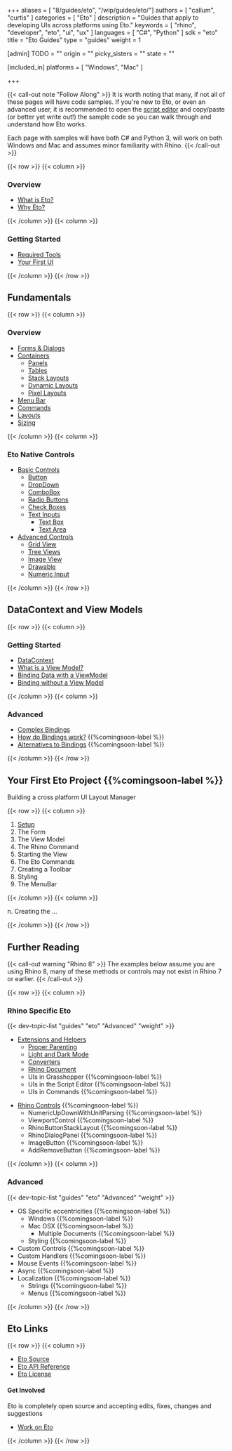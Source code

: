 +++
aliases = [ "8/guides/eto", "/wip/guides/eto/"]
authors = [ "callum", "curtis" ]
categories = [ "Eto" ]
description = "Guides that apply to developing UIs across platforms using Eto."
keywords = [ "rhino", "developer", "eto", "ui", "ux" ]
languages = [ "C#", "Python" ]
sdk = "eto"
title = "Eto Guides"
type = "guides"
weight = 1

[admin]
TODO = ""
origin = ""
picky_sisters = ""
state = ""

[included_in]
platforms = [ "Windows", "Mac" ]

+++

{{< call-out note "Follow Along" >}}
  It is worth noting that many, if not all of these pages will have code samples. If you're new to Eto, or even an advanced user, it is recommended to open the [script editor](http://localhost:1313/guides/scripting/scripting-command/#first-script) and copy/paste (or better yet write out!) the sample code so you can walk through and understand how Eto works.

  Each page with samples will have both C# and Python 3, will work on both Windows and Mac and assumes minor familiarity with Rhino.
{{< /call-out >}}

{{< row >}}
{{< column >}}

### Overview

- [What is Eto?](/guides/eto/what-is-eto/)
- [Why Eto?](/guides/eto/why-eto/)
<!-- - [What's New?](/guides/eto/whats-new/) -->

{{< /column >}}
{{< column >}}

### Getting Started

- [Required Tools](/guides/eto/required-tools/)
- [Your First UI](/guides/eto/your-first-ui/)

{{< /column >}}
{{< /row >}}

## Fundamentals

{{< row >}}
{{< column >}}

### Overview 

- [Forms & Dialogs](/guides/eto/forms-and-dialogs)
- [Containers](/guides/eto/containers)
    - [Panels](/guides/eto/containers#panels)
    - [Tables](/guides/eto/containers#tables)
    - [Stack Layouts](/guides/eto/containers#stack-layouts)
    - [Dynamic Layouts](/guides/eto/containers#dynamic-layouts)
    - [Pixel Layouts](/guides/eto/containers#pixel-layouts)
- [Menu Bar](/guides/eto/menu-bar)
  <!-- Ensure to mention advanced menu bars -->
- [Commands](/guides/eto/commands)
  <!-- I think commands are awesome and should be used more  -->
- [Layouts](/guides/eto/layouts)
  <!-- Spacing, Padding (using nulls to space things out!) all the good stuff  -->
- [Sizing](/guides/eto/sizing)

{{< /column >}}
{{< column >}}

### Eto Native Controls
<!-- A simple overview of eto native controls, nothing _too_ fancy -->
- [Basic Controls](/guides/eto/controls/)
  - [Button](/guides/eto/controls#button/)
  - [DropDown](/guides/eto/controls#dropdown/)
  - [ComboBox](/guides/eto/controls#combobox/)
  - [Radio Buttons](/guides/eto/controls#radiobuttons/)
  - [Check Boxes](/guides/eto/controls#checkboxes/)
  - [Text Inputs](/guides/eto/controls/textinput/)
    - [Text Box](/guides/eto/controls/textinput/box)
    - [Text Area](/guides/eto/controls/textinput/area)
- [Advanced Controls](/guides/advanced-controls/)
  - [Grid View](/guides/eto/containers#grid-view)
    <!-- Ensuring the data works on these is so annoying. Documenting this will be so helpful -->
  - [Tree Views](/guides/eto/controls/treeviews/)
    <!-- Ensuring the data works on these is so annoying. Documenting this will be so helpful -->
  - [Image View](/guides/eto/controls/imageviews/)
  - [Drawable](/guides/eto/controls//drawable)
    <!-- I think this is worth being a bit more extensive than others -->
  - [Numeric Input](/guides/eto/controls//numericUpDown)

{{< /column >}}
{{< /row >}}

## DataContext and View Models

{{< row >}}
{{< column >}}

### Getting Started
- [DataContext](/guides/eto/view-and-data/data-context/) <!-- Explain how the DataContext trickles downwards! -->
- [What is a View Model?](/guides/eto/view-and-data//view-models)
- [Binding Data with a ViewModel](/guides/eto/view-and-data/binding)
- [Binding without a View Model](/guides/eto/view-and-data/no-view-model)

{{< /column >}}
{{< column >}}

### Advanced
- [Complex Bindings](/guides/eto/view-and-data/complex-bindings)
  <!-- Things such as Convert, etc. -->
- [How do Bindings work?](/guides/eto/view-and-data/bindings-explained) {{%comingsoon-label %}}
  <!-- Very detailed explination of Bindings -->
  <!-- Why do I need to bind to a property? -->
- [Alternatives to Bindings](/guides/eto/view-and-data/alternatives) {{%comingsoon-label %}}

{{< /column >}}
{{< /row >}}

## Your First Eto Project {{%comingsoon-label %}}

Building a cross platform UI Layout Manager

{{< row >}}
{{< column >}}

1. [Setup](my-first-eto/setup) <!-- Creating the command and the initial space for our project -->
1. The Form <!-- Set up the form -->
1. The View Model <!-- Set up the view model -->
1. The Rhino Command <!-- Set up the command -->
1. Starting the View <!-- Set up the view with a layout -->
1. The Eto Commands <!-- Set up the ui commands -->
1. Creating a Toolbar <!-- Set up the toolbar, buttons with icons etc -->
1. Styling <!-- Set up the styling -->
1. The MenuBar <!-- Set up the MenuBar -->

{{< /column >}}
{{< column >}}

n. Creating the ...

{{< /column >}}
{{< /row >}}

## Further Reading

{{< call-out warning "Rhino 8" >}}
  The examples below assume you are using Rhino 8, many of these methods or controls may not exist in Rhino 7 or earlier.
{{< /call-out >}}

{{< row >}}
{{< column >}}

### Rhino Specific Eto

{{< dev-topic-list "guides" "eto" "Advanced" "weight" >}}

- [Extensions and Helpers](/guides/eto/rhino-specific)
  - [Proper Parenting](/guides/eto/rhino-specific#showing-a-dialog)
  - [Light and Dark Mode](/guides/eto/rhino-specific#rhinostyle)
  - [Converters](/guides/eto/rhino-specific#converters)
  - [Rhino Document](/guides/eto/rhino-specific#rhino-doc)
  - UIs in Grasshopper {{%comingsoon-label %}}
  - UIs in the Script Editor {{%comingsoon-label %}}
  - UIs in Commands {{%comingsoon-label %}}
<!-- -->
- [Rhino Controls](/guides/eto/rhino-specific/controls) {{%comingsoon-label %}}
  - NumericUpDownWithUnitParsing {{%comingsoon-label %}}
  - ViewportControl {{%comingsoon-label %}}
  - RhinoButtonStackLayout {{%comingsoon-label %}}
  - RhinoDialogPanel {{%comingsoon-label %}}
  - ImageButton {{%comingsoon-label %}}
  - AddRemoveButton {{%comingsoon-label %}}

{{< /column >}}
{{< column >}}

### Advanced

{{< dev-topic-list "guides" "eto" "Advanced" "weight" >}}

- OS Specific eccentricities {{%comingsoon-label %}}
  - Windows {{%comingsoon-label %}}
    <!-- I can't think of any in particular -->
  - Mac OSX {{%comingsoon-label %}}
    - Multiple Documents {{%comingsoon-label %}}
  - Styling {{%comingsoon-label %}}
    <!-- How to create os specific styles  -->
- Custom Controls {{%comingsoon-label %}}
  <!-- Inheriting from and modifying controls -->
- Custom Handlers {{%comingsoon-label %}}
  <!-- Custom platform wrapping stuff -->
- Mouse Events {{%comingsoon-label %}}
  <!-- Maybe even drag/drop? -->
- Async {{%comingsoon-label %}}
  <!-- Line between async and non-async -->
  <!-- async events -->
  <!-- invoke async -->
  <!-- DO NOT FORCE WAIT ASYNC ON NON-ASYNC -->
- Localization {{%comingsoon-label %}}
  - Strings {{%comingsoon-label %}}
  - Menus {{%comingsoon-label %}}
      <!-- bits to know about cross platform -->
      <!-- What is with that & thing -->
      <!-- Windows access keys? -->
      <!-- Ensure to use GET not NEW -->

{{< /column >}}
{{< /row >}}

## Eto Links

{{< row >}}
{{< column >}}

- [Eto Source](https://github.com/picoe/eto)
- [Eto API Reference](http://pages.picoe.ca/docs/api/)
- [Eto License](https://github.com/picoe/eto/LICENSE.md)

<!-- - [How does Eto work?](/guides/eto/eto-explained) {{%comingsoon-label %}} -->
<!-- An explaination of How eto wraps other UIs, mostly for my own benefit -->

#### Get Involved
Eto is completely open source and accepting edits, fixes, changes and suggestions
- [Work on Eto](https://github.com/picoe/eto)

{{< /column >}}
{{< /row >}}
